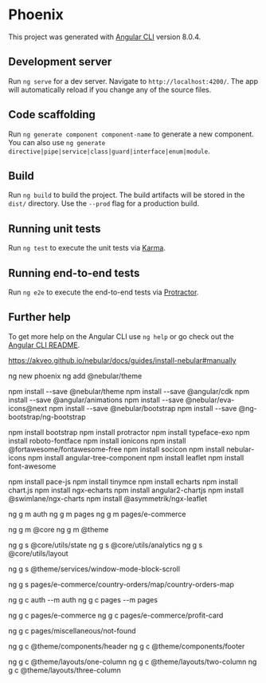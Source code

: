 # Phoenix

This project was generated with [Angular CLI](https://github.com/angular/angular-cli) version 8.0.4.

## Development server

Run `ng serve` for a dev server. Navigate to `http://localhost:4200/`. The app will automatically reload if you change any of the source files.

## Code scaffolding

Run `ng generate component component-name` to generate a new component. You can also use `ng generate directive|pipe|service|class|guard|interface|enum|module`.

## Build

Run `ng build` to build the project. The build artifacts will be stored in the `dist/` directory. Use the `--prod` flag for a production build.

## Running unit tests

Run `ng test` to execute the unit tests via [Karma](https://karma-runner.github.io).

## Running end-to-end tests

Run `ng e2e` to execute the end-to-end tests via [Protractor](http://www.protractortest.org/).

## Further help

To get more help on the Angular CLI use `ng help` or go check out the [Angular CLI README](https://github.com/angular/angular-cli/blob/master/README.md).



https://akveo.github.io/nebular/docs/guides/install-nebular#manually


ng new phoenix
ng add @nebular/theme

npm install --save @nebular/theme 
npm install --save @angular/cdk 
npm install --save @angular/animations
npm install --save @nebular/eva-icons@next
npm install --save @nebular/bootstrap
npm install --save @ng-bootstrap/ng-bootstrap


npm install bootstrap
npm install protractor
npm install typeface-exo
npm install roboto-fontface
npm install ionicons
npm install @fortawesome/fontawesome-free
npm install socicon
npm install nebular-icons
npm install angular-tree-component
npm install leaflet
npm install font-awesome


npm install pace-js
npm install tinymce
npm install echarts
npm install chart.js
npm install ngx-echarts
npm install angular2-chartjs
npm install @swimlane/ngx-charts
npm install @asymmetrik/ngx-leaflet



ng g m auth
ng g m pages
ng g m pages/e-commerce 

ng g m @core
ng g m @theme


ng g s @core/utils/state
ng g s @core/utils/analytics
ng g s @core/utils/layout

ng g s @theme/services/window-mode-block-scroll

ng g s pages/e-commerce/country-orders/map/country-orders-map


ng g c auth --m auth
ng g c pages --m pages 

ng g c pages/e-commerce 
ng g c pages/e-commerce/profit-card


ng g c pages/miscellaneous/not-found


ng g c @theme/components/header
ng g c @theme/components/footer



ng g c @theme/layouts/one-column
ng g c @theme/layouts/two-column
ng g c @theme/layouts/three-column

